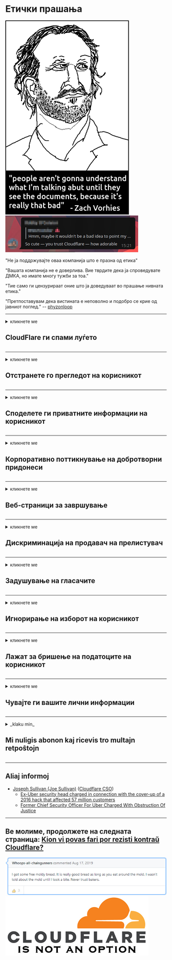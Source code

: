 # Етички прашања

![](../image/itsreallythatbad.jpg)
![](../image/telegram/c81238387627b4bfd3dcd60f56d41626.jpg)

"Не ја поддржувајте оваа компанија што е празна од етика"

"Вашата компанија не е доверлива. Вие тврдите дека ја спроведувате ДМКА, но имате многу тужби за тоа."

"Тие само ги цензурираат оние што ја доведуваат во прашање нивната етика."

"Претпоставувам дека вистината е неповолно и подобро се крие од јавниот поглед."  -- [phyzonloop](https://twitter.com/phyzonloop)


---


<details>
<summary>кликнете ме

## CloudFlare ги спами луѓето
</summary>


Cloudflare испраќа пораки за спам до корисниците кои не се Cloudflare.

- Испратете е-пошта само до претплатниците што сте се пријавиле
- Кога корисникот ќе каже „запре“, тогаш престанете да испраќате е-пошта

Тоа е толку едноставно. Но, Cloudflare не се грижи.
Cloudflare рече дека користењето на нивната услуга може да ги запре сите спамери или напаѓачите.
Како можеме да престанеме со Cloudflare без да го активираме Cloudflare?


| 🖼 | 🖼 |
| --- | --- |
| ![](../image/cfspam01.jpg) | ![](../image/cfspam03.jpg) |
| ![](../image/cfspam02.jpg) | ![](../image/cfspambrittany.jpg)<br>![](../image/cfspamtwtr.jpg) |

</details>

---

<details>
<summary>кликнете ме

## Отстранете го прегледот на корисникот
</summary>


Негативните прегледи на цензуратот со Cloudflare.
Ако објавувате анти-Cloudflare текст на Твитер, имате шанса да добиете одговор од вработен во Cloudflare со порака „Не, не е тоа“.
Ако објавите негативен преглед на која било страница за преглед, тие ќе се обидат да го цензурираат.


| 🖼 | 🖼 |
| --- | --- |
| ![](../image/cfcenrev_01.jpg)<br>![](../image/cfcenrev_02.jpg) | ![](../image/cfcenrev_03.jpg) |

</details>

---

<details>
<summary>кликнете ме

## Споделете ги приватните информации на корисникот
</summary>


Облакот има голем проблем со вознемирување.
Cloudflare споделува лични информации за оние кои се жалат на веб-страниците на домаќинот.
Тие понекогаш ве замолуваат да ја дадете вашата вистинска лична карта.
Ако не сакате да бидете вознемирувани, нападнати, заменети или убиени, подобро е да се држите подалеку од веб-страниците на Cloudflared.


| 🖼 | 🖼 |
| --- | --- |
| ![](../image/cfdox_what.jpg) | ![](../image/cfdox_swat.jpg) |
| ![](../image/cfdox_kill.jpg) | ![](../image/cfdox_threat.jpg) |
| ![](../image/cfdox_dox.jpg) | ![](../image/cfdox_ex1.jpg) |
| ![](../image/cfabuseform.jpg) | ![](../image/cfdox_ex2.jpg) |

</details>

---

<details>
<summary>кликнете ме

## Корпоративно поттикнување на добротворни придонеси
</summary>


CloudFlare бара добротворни прилози.
Сосема застрашувачки е што американска корпорација би побарала добротворни цели заедно со непрофитни организации кои имаат добри причини.
Ако сакате да блокирате луѓе или да губите време на други луѓе, можеби ќе сакате да нарачате неколку пици за вработените во Cloudflare.


![](../image/cfdonate.jpg)

</details>

---

<details>
<summary>кликнете ме

## Веб-страници за завршување
</summary>


Што ќе направите ако вашата страница одеднаш се спушти?
Постојат извештаи дека Cloudflare ја брише конфигурацијата на корисникот или ја запира услугата без предупредување, тивко.
Ви предлагаме да најдете подобар провајдер.

![](../image/cftmnt.jpg)

</details>

---

<details>
<summary>кликнете ме

## Дискриминација на продавач на прелистувач
</summary>


CloudFlare им дава повластен третман на оние кои користат Firefox додека им даваат непријателски третман на корисниците на не-Tor-прелистувач преку Tor.
Корисниците на Tor кои со право одбиваат да извршуваат бесплатен JavaScript, исто така, добиваат непријателски третман.
Оваа пристапност нееднаквост е злоупотреба на мрежа неутралност и злоупотреба на моќта.

![](../image/browdifftbcx.gif)

- Лево: Tor прелистувач, десно: Chrome. Иста IP адреса.

![](../image/browserdiff.jpg)

- Лево: Оневозможено е вклучувањето на Tor Browser Javascript, овозможено колаче
- Десно: Chrome Javascript-от е овозможено, „Cookie“ е оневозможено

![](../image/cfsiryoublocked.jpg)

- QuteBrowser (помал прелистувач) без Tor (Clearnet IP)

| ***Прелистувач*** | ***Третман на пристап*** |
| --- | --- |
| Tor Browser (Вклучен е Javascript) | дозволен пристап |
| Firefox (Вклучен е Javascript) | пристапот деградиран |
| Chromium (Вклучен е Javascript) | пристапот деградиран |
| Chromium or Firefox (Javascript е оневозможен) | одбиен пристап |
| Chromium or Firefox (Колачето е оневозможено) | одбиен пристап |
| QuteBrowser | одбиен пристап |
| lynx | одбиен пристап |
| w3m | одбиен пристап |
| wget | одбиен пристап |


Зошто да не се користи Аудио копче за да се реши лесен предизвик?

Да, постои аудио копче, но секогаш не функционира преку Tor.
Оваа порака ќе ја добиете кога ќе ја кликнете:

```
Обидете се повторно подоцна
Вашиот компјутер или мрежа може да испраќаат автоматски прашања.
За да ги заштитиме нашите корисници, не можеме да го процесираме вашето барање во моментов.
За повеќе детали, посетете ја нашата страница за помош
```

</details>

---

<details>
<summary>кликнете ме

## Задушување на гласачите
</summary>


Гласачите во државите во САД се регистрираат да гласаат на крајот преку веб-страницата на државниот секретар во државата во која живеат.
Канцелариите на државните секретарки контролирани од републиката се занимаваат со сузбивање на гласачите со проксирање на веб-страницата на државниот секретар преку Cloudflare.
Непријателското постапување со Cloudflare со корисниците на Tor, нејзината позиција на МИТМ како централизирана глобална точка на надзор и нејзината штетна улога во целост ги прави потенцијалните гласачи да не сакаат да се регистрираат.
Особено либералите имаат тенденција да ја прифаќаат приватноста.
Формуларите за регистрација на гласачите собираат чувствителни информации за политичко потпирање на гласачот, лична физичка адреса, број на социјално осигурување и датум на раѓање.
Повеќето држави само го прават достапен подмножеството на тие информации, но Cloudflare ги гледа сите тие информации кога некој ќе се регистрира да гласа.

Забележете дека регистрацијата на хартија не го заобиколува Cloudflare затоа што секретарот на државните службеници за влез на податоци најверојатно ќе ја користи веб-страницата Cloudflare за да ги внесе податоците.

| 🖼 | 🖼 |
| --- | --- |
| ![](../image/cfvotm_01.jpg) | ![](../image/cfvotm_02.jpg) |

- Change.org е позната веб-страница за собирање гласови и преземање активности.
“луѓето насекаде започнуваат кампањи, ги мобилизираат поддржувачите и работат со носителите на одлуки за да водат решенија.”
За жал, многу луѓе воопшто не можат да го видат change.org заради агресивниот филтер на Cloudflare.
Тие се блокирани од потпишувањето на петицијата, со што се исклучуваат од демократски процес.
Користењето на друга платформа која не се обновува, како што е OpenPetition, помага да се реши проблемот.

| 🖼 | 🖼 |
| --- | --- |
| ![](../image/changeorgasn.jpg) | ![](../image/changeorgtor.jpg) |

- „Атинскиот проект“ на Cloudflare нуди бесплатна заштита на ниво на претпријатие на државни и локални веб-страници за избори.
Тие рекоа „нивните избирачи можат да пристапат до информации за изборите и регистрација на гласачите“, но ова е лага затоа што многу луѓе воопшто не можат да ја разгледаат страницата.

</details>

---

<details>
<summary>кликнете ме

## Игнорирање на изборот на корисникот
</summary>


Ако одбиете нешто, очекувате да не добиете е-пошта за тоа.
Cloudflare го игнорира изборот на корисникот и споделувајте податоци со трети корпорации без согласност на клиентот.
Ако го користите нивниот бесплатен план, тие понекогаш ви испраќаат е-пошта до вас, барајќи да купите месечна претплата.

![](../image/cfviopl_tp.jpg)

</details>

---

<details>
<summary>кликнете ме

## Лажат за бришење на податоците на корисникот
</summary>


Според блогот на овој екс-cloudflare клиент, Cloudflare лаже за бришење сметки.
Денес, многу компании ги чуваат вашите податоци откако ќе ја затворите или отстраните вашата сметка.
Повеќето од добрите компании споменуваат за тоа во нивната политика за приватност.
Облак? Не

```
2019-08-05 CloudFlare ми испрати потврда дека ќе ја отстранат мојата сметка.
2019-10-02 Добив е-пошта од CloudFlare "затоа што сум клиент"
```

Облак не знаеше за зборот "отстрани".
Ако е навистина отстрането, зошто овој екс-клиент доби е-пошта?
Тој исто така спомена дека политиката за приватност на Cloudflare не се споменува за тоа.

```
Нивната нова политика за приватност не споменува задржување на податоците за една година.
```

![](../image/cfviopl_notdel.jpg)

Како можете да му верувате на Cloudflare ако нивната политика за приватност е ЛЕГ?

</details>

---

<details>
<summary>кликнете ме

## Чувајте ги вашите лични информации
</summary>


Бришењето на сметката Cloudflare е тешко.

```
Доставете поддршка за поддршка користејќи ја категоријата „Сметка“,
и побарајте бришење сметка во телото на пораката.
Не мора да имате домени или кредитни картички прикачени на вашата сметка пред да побарате бришење.
```

Willе ја добиете оваа е-пошта за потврда.

![](../image/cf_deleteandkeep.jpg)

„Почнавме да го обработуваме вашето барање за бришење“, но „Ние ќе продолжиме да ги чуваме вашите лични информации“.

Можеш ли да „веруваш“ на ова?

</details>

---

<details>
<summary>_klaku min_

## Mi nuligis abonon kaj ricevis tro multajn retpoŝtojn
</summary>


La uzanto nuligis sian 'Cloudflare stream' abonon kaj li ricevas retpoŝtajn memorigilojn ĉiutage por rememorigi lin pri nuligita abono.
Ne estas malaprobita butono. Kiel vi ĉesas ĉi tiun frenezon?

![](../image/barrageemailcancelsubscription.jpg)

Cloudflare diris al ĉi tiu uzanto kontakti subtenteamo kaj peti ĉiujn viajn enhavojn forigi.

- [t](https://web.archive.org/web/20210412165334/https://twitter.com/JohnHaldson/status/1381651569247088650)

</details>

---

## Aliaj informoj

- [Joseph Sullivan (Joe Sullivan)](../cloudflare_inc/cloudflare_members.md) ([Cloudflare CSO](https://twitter.com/eastdakota/status/1296522269313785862))
  - [Ex-Uber security head charged in connection with the cover-up of a 2016 hack that affected 57 million customers](https://www.businessinsider.com/uber-data-hack-security-head-joe-sullivan-charged-cover-up-2020-8)
  - [Former Chief Security Officer For Uber Charged With Obstruction Of Justice](https://www.justice.gov/usao-ndca/pr/former-chief-security-officer-uber-charged-obstruction-justice)


---

## Ве молиме, продолжете на следната страница:   [Kion vi povas fari por rezisti kontraŭ Cloudflare?](mk.action.md)

![](../image/freemoldybread.jpg)
![](../image/cfisnotanoption.jpg)
